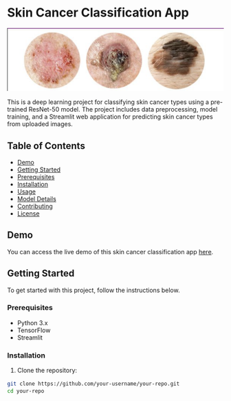 # Skin Cancer Classification App

![Skin Cancer Classification](skin_readme.png)

This is a deep learning project for classifying skin cancer types using a pre-trained ResNet-50 model. The project includes data preprocessing, model training, and a Streamlit web application for predicting skin cancer types from uploaded images.

## Table of Contents
- [Demo](#demo)
- [Getting Started](#getting-started)
- [Prerequisites](#prerequisites)
- [Installation](#installation)
- [Usage](#usage)
- [Model Details](#model-details)
- [Contributing](#contributing)
- [License](#license)

## Demo

You can access the live demo of this skin cancer classification app [here](https://your-app-name.herokuapp.com).

## Getting Started

To get started with this project, follow the instructions below.

### Prerequisites

- Python 3.x
- TensorFlow
- Streamlit

### Installation

1. Clone the repository:

```bash
git clone https://github.com/your-username/your-repo.git
cd your-repo
